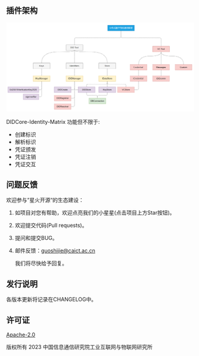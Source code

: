## 插件架构

![插件架构](./images/image-20231201174725296.png)

DIDCore-Identity-Matrix 功能但不限于:

- 创建标识
- 解析标识
- 凭证颁发
- 凭证注销
- 凭证交互

## 问题反馈

欢迎参与“星火开源“的生态建设：

1. 如项目对您有帮助，欢迎点亮我们的小星星(点击项目上方Star按钮)。

2. 欢迎提交代码(Pull requests)。

3. 提问和提交BUG。

4. 邮件反馈：[guoshijie@caict.ac.cn](mailto:guoshijie@caict.ac.cn)

   我们将尽快给予回复。

## 发行说明

各版本更新将记录在CHANGELOG中。

## 许可证

[Apache-2.0](http://www.apache.org/licenses/LICENSE-2.0)

版权所有 2023 中国信息通信研究院工业互联网与物联网研究所